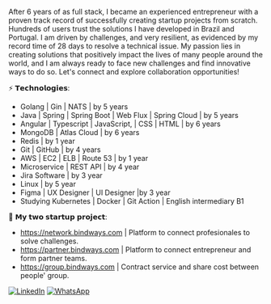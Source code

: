 After 6 years of as full stack, I became an experienced entrepreneur with a proven track record of successfully creating startup projects from scratch. Hundreds of users trust the solutions I have developed in Brazil and Portugal. I am driven by challenges, and very resilient, as evidenced by my record time of 28 days to resolve a technical issue. My passion lies in creating solutions that positively impact the lives of many people around the world, and I am always ready to face new challenges and find innovative ways to do so. Let's connect and explore collaboration opportunities!

⚡ 𝗧𝗲𝗰𝗵𝗻𝗼𝗹𝗼𝗴𝗶𝗲𝘀:
- Golang | Gin | NATS | by 5 years
- Java | Spring | Spring Boot | Web Flux | Spring Cloud | by 5 years
- Angular | Typescript | JavaScript, | CSS | HTML | by 6 years
- MongoDB | Atlas Cloud | by 6 years
- Redis | by 1 year
- Git | GitHub | by 4 years
- AWS | EC2 | ELB | Route 53 | by 1 year
- Microservice | REST API | by 4 year
- Jira Software | by 3 year
- Linux | by 5 year
- Figma | UX Designer | UI Designer |by 3 year
- Studying Kubernetes | Docker | Git Action | English intermediary B1

🌱 𝗠𝘆 𝘁𝘄𝗼 𝘀𝘁𝗮𝗿𝘁𝘂𝗽 𝗽𝗿𝗼𝗷𝗲𝗰𝘁:
- https://network.bindways.com | Platform to connect profesionales to solve challenges.
- https://partner.bindways.com | Platform to connect entrepreneur and form partner teams.
- https://group.bindways.com | Contract service and share cost between people' group.

[![LinkedIn](https://img.shields.io/badge/linkedin-%230077B5.svg?style=for-the-badge&logo=linkedin&logoColor=white)](https://www.linkedin.com/in/hoiama/)
[![WhatsApp](https://img.shields.io/badge/WhatsApp-25D366?style=for-the-badge&logo=whatsapp&logoColor=white)](https://api.whatsapp.com/send?phone=5579996473881&text=Ol%C3%A1,%20Hoiama)
